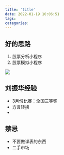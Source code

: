```yaml
---
title: 'title'
date: 2022-01-19 10:06:51
tags: 
categories: 
---
```


## 好的思路

1. 股票分析小程序
2. 股票模拟小程序

![](file://C:\Personal\Documents\IkMarkdown\.assets\小程序设计大赛.md346015.3814921.png)

## 刘振华经验

- 3月份比赛：全国三等奖
- 方言转换
-

## 禁忌

- 不要做课表的东西
- 二手市场
